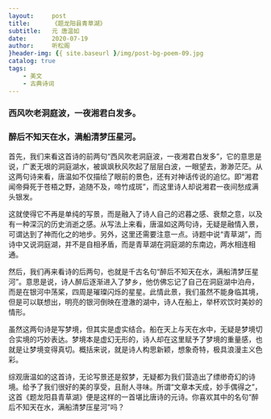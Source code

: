 ```yaml
---
layout:     post
title:      《题龙阳县青草湖》
subtitle:   元 唐温如
date:       2020-07-19
author:     听松阁
}header-img: {{ site.baseurl }/img/post-bg-poem-09.jpg
catalog: true
tags:
    - 美文
    - 古典诗词
---
```


### 西风吹老洞庭波，一夜湘君白发多。

### 醉后不知天在水，满船清梦压星河。


首先，我们来看这首诗的前两句“西风吹老洞庭波，一夜湘君白发多”，它的意思是说，广袤无垠的洞庭湖水，被飒飒秋风吹起了层层白波，一眼望去，渺渺茫茫。从这两句诗来看，唐温如不仅描绘了眼前的景色，还有对神话传说的追忆。即“湘君闻帝舜死于苍梧之野，追随不及，啼竹成斑”，而这里诗人却说湘君一夜间愁成满头银发。


这就使得它不再是单纯的写景，而是融入了诗人自己的迟暮之感、衰颓之意，以及有一种深沉的历史消逝之感。从写法上来看，唐温如这两句诗，无疑是融情入景，可谓达到了神而化之的地步。另外，这里还需要注意一点。诗题中说“青草湖”，而诗中又说洞庭湖，并不是自相矛盾，而是青草湖在洞庭湖的东南边，两水相连相通。

然后，我们再来看诗的后两句，也就是千古名句“醉后不知天在水，满船清梦压星河”。意思是说，诗人醉后逐渐进入了梦乡，他仿佛忘记了自己在洞庭湖中泊舟，而是在银河中荡桨，四周是璀璨闪烁的星星。此情此景，我们虽然不能身临其境，但是可以联想出，明亮的银河倒映在澄澈的湖中，诗人在船上，举杯欢饮时美妙的情形。


虽然这两句诗是写梦境，但其实是虚实结合。船在天上与天在水中，无疑是梦境切合实境的巧妙表达。梦境本是虚幻无形的，诗人却在这里赋予了梦境的重量感，也就是让梦境变得真切。概括来说，就是诗人构思新颖，想象奇特，极具浪漫主义色彩。

综观唐温如的这首诗，无论写景还是叙梦，无疑都为我们营造出了缥缈奇幻的诗境。给予了我们很好的美的享受，且耐人寻味。所谓“文章本天成，妙手偶得之”，这首《题龙阳县青草湖》便是这样的一首堪比唐诗的元诗。你喜欢其中的名句“醉后不知天在水，满船清梦压星河”吗？

